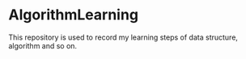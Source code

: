 # AlgorithmLearning
This repository is used to record my learning steps of data structure, algorithm and so on.
